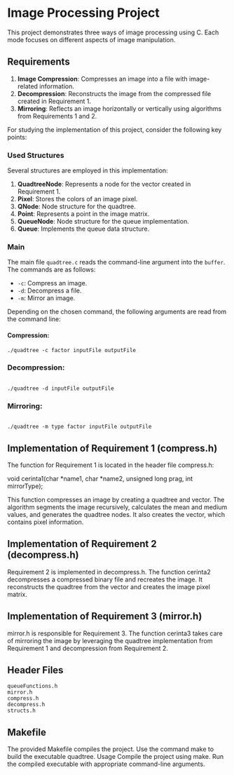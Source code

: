 # Image Processing Project

This project demonstrates three ways of image processing using C. Each mode focuses on different aspects
of image manipulation.

## Requirements

1. **Image Compression**: Compresses an image into a file with image-related information.
2. **Decompression**: Reconstructs the image from the compressed file created in Requirement 1.
3. **Mirroring**: Reflects an image horizontally or vertically using algorithms from Requirements 1 and 2.

For studying the implementation of this project, consider the following key points:

### Used Structures

Several structures are employed in this implementation:

1. **QuadtreeNode**: Represents a node for the vector created in Requirement 1.
2. **Pixel**: Stores the colors of an image pixel.
3. **QNode**: Node structure for the quadtree.
4. **Point**: Represents a point in the image matrix.
5. **QueueNode**: Node structure for the queue implementation.
6. **Queue**: Implements the queue data structure.

### Main

The main file `quadtree.c` reads the command-line argument into the `buffer`. The commands are as follows:
- `-c`: Compress an image.
- `-d`: Decompress a file.
- `-m`: Mirror an image.

Depending on the chosen command, the following arguments are read from the command line:

#### Compression:
```shell
./quadtree -c factor inputFile outputFile
```
### Decompression:

```shell

./quadtree -d inputFile outputFile
```
### Mirroring:

```shell

./quadtree -m type factor inputFile outputFile
```
## Implementation of Requirement 1 (compress.h)

The function for Requirement 1 is located in the header file compress.h:


void cerinta1(char *name1, char *name2, unsigned long prag, int mirrorType);

This function compresses an image by creating a quadtree and vector. The algorithm segments the image
recursively, calculates the mean and medium values, and generates the quadtree nodes. It also creates 
the vector, which contains pixel information.
## Implementation of Requirement 2 (decompress.h)

Requirement 2 is implemented in decompress.h. The function cerinta2 decompresses a compressed binary
file and recreates the image. It reconstructs the quadtree from the vector and creates the image pixel matrix.
## Implementation of Requirement 3 (mirror.h)

mirror.h is responsible for Requirement 3. The function cerinta3 takes care of mirroring the image
by leveraging the quadtree implementation from Requirement 1 and decompression from Requirement 2.
## Header Files

    queueFunctions.h
    mirror.h
    compress.h
    decompress.h
    structs.h

## Makefile

The provided Makefile compiles the project. Use the command make to build the executable quadtree.
Usage
    Compile the project using make.
    Run the compiled executable with appropriate command-line arguments.
